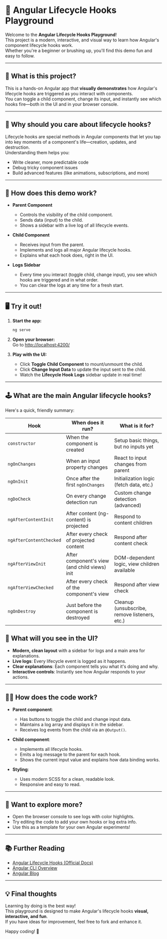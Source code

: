 # 🔄 Angular Lifecycle Hooks Playground

Welcome to the **Angular Lifecycle Hooks Playground**!  
This project is a modern, interactive, and visual way to learn how Angular's component lifecycle hooks work.  
Whether you're a beginner or brushing up, you'll find this demo fun and easy to follow.

---

## 🚀 What is this project?

This is a hands-on Angular app that **visually demonstrates** how Angular's lifecycle hooks are triggered as you interact with components.  
You can toggle a child component, change its input, and instantly see which hooks fire—both in the UI and in your browser console.

---

## 🎯 Why should you care about lifecycle hooks?

Lifecycle hooks are special methods in Angular components that let you tap into key moments of a component's life—creation, updates, and destruction.  
Understanding them helps you:

- Write cleaner, more predictable code
- Debug tricky component issues
- Build advanced features (like animations, subscriptions, and more)

---

## 🧩 How does this demo work?

- **Parent Component**  
  - Controls the visibility of the child component.
  - Sends data (input) to the child.
  - Shows a sidebar with a live log of all lifecycle events.

- **Child Component**  
  - Receives input from the parent.
  - Implements and logs all major Angular lifecycle hooks.
  - Explains what each hook does, right in the UI.

- **Logs Sidebar**  
  - Every time you interact (toggle child, change input), you see which hooks are triggered and in what order.
  - You can clear the logs at any time for a fresh start.

---

## 🖥️ Try it out!

1. **Start the app:**
   ```bash
   ng serve
   ```
2. **Open your browser:**  
   Go to [http://localhost:4200/](http://localhost:4200/)

3. **Play with the UI:**
   - Click **Toggle Child Component** to mount/unmount the child.
   - Click **Change Input Data** to update the input sent to the child.
   - Watch the **Lifecycle Hook Logs** sidebar update in real time!

---

## 🕹️ What are the main Angular lifecycle hooks?

Here's a quick, friendly summary:

| Hook                   | When does it run?                                 | What is it for?                                 |
|------------------------|---------------------------------------------------|-------------------------------------------------|
| `constructor`          | When the component is created                     | Setup basic things, but no inputs yet           |
| `ngOnChanges`          | When an input property changes                    | React to input changes from parent              |
| `ngOnInit`             | Once after the first `ngOnChanges`                | Initialization logic (fetch data, etc.)         |
| `ngDoCheck`            | On every change detection run                     | Custom change detection (advanced)              |
| `ngAfterContentInit`   | After content (ng-content) is projected           | Respond to content children                     |
| `ngAfterContentChecked`| After every check of projected content            | Respond after content check                     |
| `ngAfterViewInit`      | After component's view (and child views) init     | DOM-dependent logic, view children available    |
| `ngAfterViewChecked`   | After every check of the component's view         | Respond after view check                        |
| `ngOnDestroy`          | Just before the component is destroyed            | Cleanup (unsubscribe, remove listeners, etc.)   |


## 👀 What will you see in the UI?

- **Modern, clean layout** with a sidebar for logs and a main area for explanations.
- **Live logs**: Every lifecycle event is logged as it happens.
- **Clear explanations**: Each component tells you what it's doing and why.
- **Interactive controls**: Instantly see how Angular responds to your actions.

---

## 🧑‍💻 How does the code work?

- **Parent component**:
  - Has buttons to toggle the child and change input data.
  - Maintains a log array and displays it in the sidebar.
  - Receives log events from the child via an `@Output()`.

- **Child component**:
  - Implements all lifecycle hooks.
  - Emits a log message to the parent for each hook.
  - Shows the current input value and explains how data binding works.

- **Styling**:
  - Uses modern SCSS for a clean, readable look.
  - Responsive and easy to read.

---

## 📝 Want to explore more?

- Open the browser console to see logs with color highlights.
- Try editing the code to add your own hooks or log extra info.
- Use this as a template for your own Angular experiments!

---

## 📚 Further Reading

- [Angular Lifecycle Hooks (Official Docs)](https://angular.dev/reference/lifecycle-hooks)
- [Angular CLI Overview](https://angular.dev/tools/cli)
- [Angular Blog](https://blog.angular.io/)

---

## 💡 Final thoughts

Learning by doing is the best way!  
This playground is designed to make Angular's lifecycle hooks **visual, interactive, and fun**.  
If you have ideas for improvement, feel free to fork and enhance it.

Happy coding! 🚀
